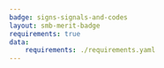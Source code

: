 ```yaml
---
badge: signs-signals-and-codes
layout: smb-merit-badge
requirements: true
data:
    requirements: ./requirements.yaml
---
```

